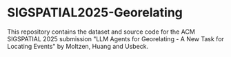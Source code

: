 # SIGSPATIAL2025-Georelating
This repository contains the dataset and source code for the ACM SIGSPATIAL 2025 submission "LLM Agents for Georelating - A New Task for Locating Events" by Moltzen, Huang and Usbeck.
